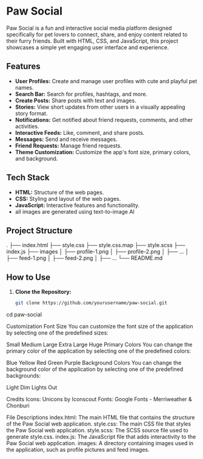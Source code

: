 # Paw Social

Paw Social is a fun and interactive social media platform designed specifically for pet lovers to connect, share, and enjoy content related to their furry friends. Built with HTML, CSS, and JavaScript, this project showcases a simple yet engaging user interface and experience.

## Features

- **User Profiles:** Create and manage user profiles with cute and playful pet names.
- **Search Bar:** Search for profiles, hashtags, and more.
- **Create Posts:** Share posts with text and images.
- **Stories:** View short updates from other users in a visually appealing story format.
- **Notifications:** Get notified about friend requests, comments, and other activities.
- **Interactive Feeds:** Like, comment, and share posts.
- **Messages:** Send and receive messages.
- **Friend Requests:** Manage friend requests.
- **Theme Customization:** Customize the app's font size, primary colors, and background.

## Tech Stack

- **HTML:** Structure of the web pages.
- **CSS:** Styling and layout of the web pages.
- **JavaScript:** Interactive features and functionality.
- all images are generated using text-to-image AI

## Project Structure


.
├── index.html
├── style.css
├── style.css.map
├── style.scss
├── index.js
├── images
│ ├── profile-1.png
│ ├── profile-2.png
│ ├── ...
│ ├── feed-1.png
│ ├── feed-2.png
│ ├── ...
└── README.md


## How to Use

1. **Clone the Repository:**

   ```bash
   git clone https://github.com/yourusername/paw-social.git

cd paw-social

Customization
Font Size
You can customize the font size of the application by selecting one of the predefined sizes:

Small
Medium
Large
Extra Large
Huge
Primary Colors
You can change the primary color of the application by selecting one of the predefined colors:

Blue
Yellow
Red
Green
Purple
Background Colors
You can change the background color of the application by selecting one of the predefined backgrounds:

Light
Dim
Lights Out


Credits
Icons: Unicons by Iconscout
Fonts: Google Fonts - Merriweather & Chonburi

File Descriptions
index.html: The main HTML file that contains the structure of the Paw Social web application.
style.css: The main CSS file that styles the Paw Social web application.
style.scss: The SCSS source file used to generate style.css.
index.js: The JavaScript file that adds interactivity to the Paw Social web application.
images: A directory containing images used in the application, such as profile pictures and feed images.


